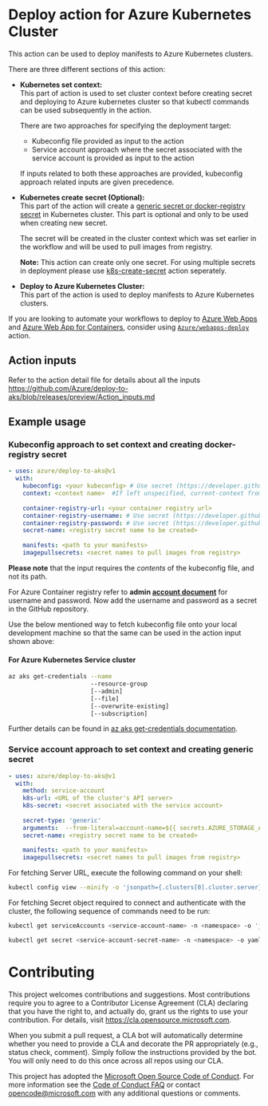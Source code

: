# Deploy action for Azure Kubernetes Cluster

This action can be used to deploy manifests to Azure Kubernetes clusters.

There are three different sections of this action:
- **Kubernetes set context:**   
   This part of action is used to set cluster context before creating secret and deploying to Azure kubernetes cluster so that kubectl commands can be used subsequently in the action.

  There are two approaches for specifying the deployment target:

  - Kubeconfig file provided as input to the action
  - Service account approach where the secret associated with the service account is provided as input to the action

  If inputs related to both these approaches are provided, kubeconfig approach related inputs are given precedence.
- **Kubernetes create secret **(Optional)**:**  
  This part of the action will create a [generic secret or docker-registry secret](https://kubernetes.io/docs/concepts/configuration/secret/) in Kubernetes cluster. This part is optional and only to be used when creating new secret.
  
  The secret will be created in the cluster context which was set earlier in the workflow and will be used to pull images from registry.
  
  **Note:** This action can create only one secret. For using multiple secrets in deployment please use [k8s-create-secret](https://github.com/Azure/k8s-create-secret) action seperately.
- **Deploy to Azure Kubernetes Cluster:**  
  This part of the action is used to deploy manifests to Azure Kubernetes clusters.

 If you are looking to automate your workflows to deploy to [Azure Web Apps](https://azure.microsoft.com/en-us/services/app-service/web/) and [Azure Web App for Containers](https://azure.microsoft.com/en-us/services/app-service/containers/), consider using [`Azure/webapps-deploy`](https://github.com/Azure/webapps-deploy) action.
  
## Action inputs
Refer to the action detail file for details about all the inputs https://github.com/Azure/deploy-to-aks/blob/releases/preview/Action_inputs.md

## Example usage
### Kubeconfig approach to set context and creating docker-registry secret 

```yaml
- uses: azure/deploy-to-aks@v1
  with:
    kubeconfig: <your kubeconfig> # Use secret (https://developer.github.com/actions/managing-workflows/storing-secrets/)
    context: <context name>  #If left unspecified, current-context from kubeconfig is used as default
    
    container-registry-url: <your container registry url>
    container-registry-username: # Use secret (https://developer.github.com/actions/managing-workflows/storing-secrets/)
    container-registry-password: # Use secret (https://developer.github.com/actions/managing-workflows/storing-secrets/)
    secret-name: <registry secret name to be created>
    
    manifests: <path to your manifests>
    imagepullsecrets: <secret names to pull images from registry>
```

**Please note** that the input requires the _contents_ of the kubeconfig file, and not its path.

For Azure Container registry refer to **admin [account document](https://docs.microsoft.com/en-us/azure/container-registry/container-registry-authentication#admin-account)** for username and password. Now add the username and password as a secret in the GitHub repository.

Use the below mentioned way to fetch kubeconfig file onto your local development machine so that the same can be used in the action input shown above:

#### For Azure Kubernetes Service cluster

```sh
az aks get-credentials --name
                       --resource-group
                       [--admin]
                       [--file]
                       [--overwrite-existing]
                       [--subscription]
```

Further details can be found in [az aks get-credentials documentation](https://docs.microsoft.com/en-us/cli/azure/aks?view=azure-cli-latest#az-aks-get-credentials).

### Service account approach to set context and creating generic secret

```yaml
- uses: azure/deploy-to-aks@v1
  with:
    method: service-account
    k8s-url: <URL of the cluster's API server>
    k8s-secret: <secret associated with the service account>
    
    secret-type: 'generic'
    arguments:  --from-literal=account-name=${{ secrets.AZURE_STORAGE_ACCOUNT }} --from-literal=access-key=${{ secrets.AZURE_STORAGE_ACCESS_KEY }}
    secret-name: <registry secret name to be created>
    
    manifests: <path to your manifests>
    imagepullsecrets: <secret names to pull images from registry>
```

For fetching Server URL, execute the following command on your shell:

```sh
kubectl config view --minify -o 'jsonpath={.clusters[0].cluster.server}'
```

For fetching Secret object required to connect and authenticate with the cluster, the following sequence of commands need to be run:

```sh
kubectl get serviceAccounts <service-account-name> -n <namespace> -o 'jsonpath={.secrets[*].name}'
```

```sh
kubectl get secret <service-account-secret-name> -n <namespace> -o yaml
```


# Contributing

This project welcomes contributions and suggestions.  Most contributions require you to agree to a
Contributor License Agreement (CLA) declaring that you have the right to, and actually do, grant us
the rights to use your contribution. For details, visit https://cla.opensource.microsoft.com.

When you submit a pull request, a CLA bot will automatically determine whether you need to provide
a CLA and decorate the PR appropriately (e.g., status check, comment). Simply follow the instructions
provided by the bot. You will only need to do this once across all repos using our CLA.

This project has adopted the [Microsoft Open Source Code of Conduct](https://opensource.microsoft.com/codeofconduct/).
For more information see the [Code of Conduct FAQ](https://opensource.microsoft.com/codeofconduct/faq/) or
contact [opencode@microsoft.com](mailto:opencode@microsoft.com) with any additional questions or comments.
